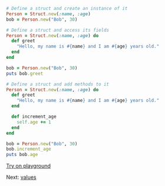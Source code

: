 ```rb
# Define a struct and create an instance of it
Person = Struct.new(:name, :age)
bob = Person.new("Bob", 30)

# Define a struct and access its fields
Person = Struct.new(:name, :age) do
  def greet
    "Hello, my name is #{name} and I am #{age} years old."
  end
end

bob = Person.new("Bob", 30)
puts bob.greet

# Define a struct and add methods to it
Person = Struct.new(:name, :age) do
  def greet
    "Hello, my name is #{name} and I am #{age} years old."
  end

  def increment_age
    self.age += 1
  end
end

bob = Person.new("Bob", 30)
bob.increment_age
puts bob.age
```


[Try on playground](https://onecompiler.com/ruby/3yh7dhbz9)

Next: [values](/2022/11/01/interfaces.html)
